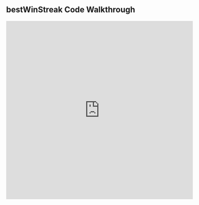 ## bestWinStreak Code Walkthrough

<iframe src="https://player.vimeo.com/video/236813077" width="100%" height="480" frameborder="0" webkitallowfullscreen mozallowfullscreen allowfullscreen></iframe>

